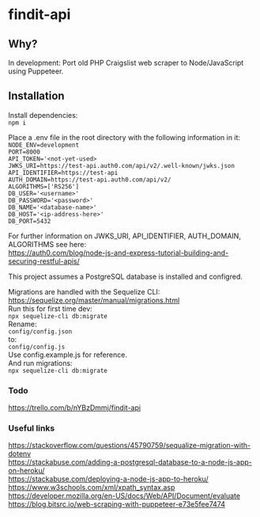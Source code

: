 # findit-api

## Why?
In development: Port old PHP Craigslist web scraper to Node/JavaScript using Puppeteer.

## Installation
Install dependencies:  
```npm i```  
  
Place a .env file in the root directory with the following information in it:  
```NODE_ENV=development```  
```PORT=8000```  
```API_TOKEN='<not-yet-used>```  
```JWKS_URI=https://test-api.auth0.com/api/v2/.well-known/jwks.json```  
```API_IDENTIFIER=https://test-api```  
```AUTH_DOMAIN=https://test-api.auth0.com/api/v2/```  
```ALGORITHMS=['RS256']```  
```DB_USER='<username>'```  
```DB_PASSWORD='<password>'```  
```DB_NAME='<database-name>'```  
```DB_HOST='<ip-address-here>'```  
```DB_PORT=5432```  
  
For further information on JWKS_URI, API_IDENTIFIER, AUTH_DOMAIN, ALGORITHMS see here:  
https://auth0.com/blog/node-js-and-express-tutorial-building-and-securing-restful-apis/  
  
This project assumes a PostgreSQL database is installed and configred.  
   
Migrations are handled with the Sequelize CLI:  
https://sequelize.org/master/manual/migrations.html  
Run this for first time dev:  
```npx sequelize-cli db:migrate```  
Rename:  
```config/config.json```  
to:  
```config/config.js```  
Use config.example.js for reference.  
And run migrations:  
```npx sequelize-cli db:migrate```  
  
### Todo
https://trello.com/b/nYBzDmmj/findit-api  
  
### Useful links
https://stackoverflow.com/questions/45790759/sequalize-migration-with-dotenv  
https://stackabuse.com/adding-a-postgresql-database-to-a-node-js-app-on-heroku/  
https://stackabuse.com/deploying-a-node-js-app-to-heroku/  
https://www.w3schools.com/xml/xpath_syntax.asp  
https://developer.mozilla.org/en-US/docs/Web/API/Document/evaluate  
https://blog.bitsrc.io/web-scraping-with-puppeteer-e73e5fee7474  
